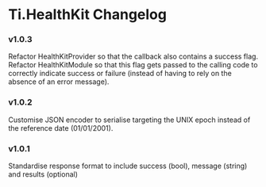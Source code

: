 # Ti.HealthKit Changelog

### v1.0.3
Refactor HealthKitProvider so that the callback also contains a success flag. Refactor HealthKitModule so that this flag gets passed to the calling code to correctly indicate success or failure (instead of having to rely on the absence of an error message).

### v1.0.2
Customise JSON encoder to serialise targeting the UNIX epoch instead of the reference date (01/01/2001).

### v1.0.1
Standardise response format to include success (bool), message (string) and results (optional)
